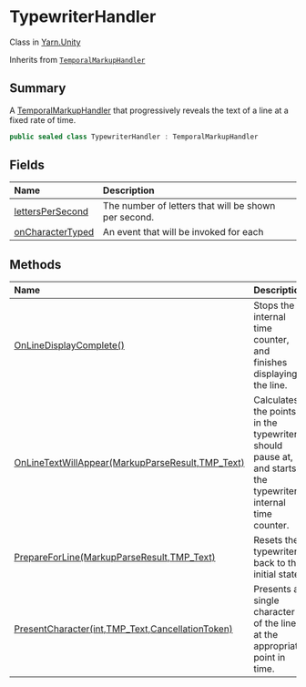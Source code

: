 # TypewriterHandler

Class in [Yarn.Unity](/docs/api/csharp/yarn.unity.md)

Inherits from [`TemporalMarkupHandler`](/docs/api/csharp/yarn.unity.temporalmarkuphandler.md)

## Summary


A  <a href="yarn.unity.temporalmarkuphandler.md">TemporalMarkupHandler</a>  that progressively reveals the
text of a line at a fixed rate of time.


```csharp
public sealed class TypewriterHandler : TemporalMarkupHandler
```

## Fields

|Name|Description|
|:---|:---|
|[lettersPerSecond](/docs/api/csharp/yarn.unity.typewriterhandler.letterspersecond.md)|The number of letters that will be shown per second.|
|[onCharacterTyped](/docs/api/csharp/yarn.unity.typewriterhandler.oncharactertyped.md)|An event that will be invoked for each|

## Methods

|Name|Description|
|:---|:---|
|[OnLineDisplayComplete()](/docs/api/csharp/yarn.unity.typewriterhandler.onlinedisplaycomplete.md)|Stops the internal time counter, and finishes displaying the line.|
|[OnLineTextWillAppear(MarkupParseResult,TMP_Text)](/docs/api/csharp/yarn.unity.typewriterhandler.onlinetextwillappear.md)|Calculates the points in the typewriter should pause at, and starts the typewriter's internal time counter.|
|[PrepareForLine(MarkupParseResult,TMP_Text)](/docs/api/csharp/yarn.unity.typewriterhandler.prepareforline.md)|Resets the typewriter back to the initial state.|
|[PresentCharacter(int,TMP_Text,CancellationToken)](/docs/api/csharp/yarn.unity.typewriterhandler.presentcharacter.md)|Presents a single character of the line, at the appropriate point in time.|

